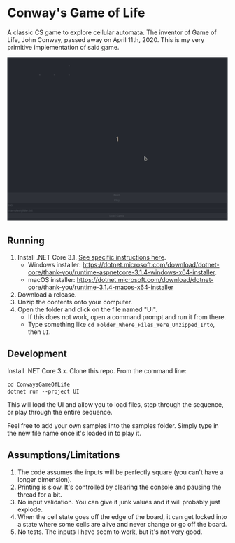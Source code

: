 # Conway's Game of Life

A classic CS game to explore cellular automata. The inventor of Game of Life, John Conway, passed away on April 11th, 2020. This is my very primitive implementation of said game.

![Simple glider demo](./demo-gui.gif)

## Running

1. Install .NET Core 3.1. [See specific instructions here](https://docs.microsoft.com/en-us/dotnet/core/install/runtime?pivots=os-windows).
    * Windows installer: https://dotnet.microsoft.com/download/dotnet-core/thank-you/runtime-aspnetcore-3.1.4-windows-x64-installer.
    * macOS installer: https://dotnet.microsoft.com/download/dotnet-core/thank-you/runtime-3.1.4-macos-x64-installer
2. Download a release.
3. Unzip the contents onto your computer. 
4. Open the folder and click on the file named "UI".
    * If this does not work, open a command prompt and run it from there.
    * Type something like `cd Folder_Where_Files_Were_Unzipped_Into`, then `UI`.

## Development

Install .NET Core 3.x. Clone this repo. From the command line:

    cd ConwaysGameOfLife
    dotnet run --project UI

This will load the UI and allow you to load files, step through the sequence, or play through the entire sequence. 

Feel free to add your own samples into the samples folder. Simply type in the new file name once it's loaded in to play it.

## Assumptions/Limitations

1. The code assumes the inputs will be perfectly square (you can't have a longer dimension).
2. Printing is slow. It's controlled by clearing the console and pausing the thread for a bit.
3. No input validation. You can give it junk values and it will probably just explode.
4. When the cell state goes off the edge of the board, it can get locked into a state where some cells are alive and never change or go off the board.
5. No tests. The inputs I have seem to work, but it's not very good.